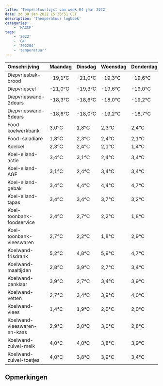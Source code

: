 ```yaml
---
title: 'Temperatuurlijst van week 04 jaar 2022'
date: zo 30 jan 2022 15:36:51 CET
description: 'Themperatuur logboek'
categories:
    - 'HACCP'
tags:
    - '2022'
    - '04'
    - '202204'
    - 'temperatuur'
---
```

|Omschrijving|Maandag|Dinsdag|Woensdag|Donderdag|Vrijdag|Zaterdag|Zondag|
|:---|:---|:---|:---|:---|:---|:---|:---|
|Diepvriesbak-brood|-19,1°C|-21,0°C|-19,3°C|-19,6°C|-19,0°C|-20,2°C|-19,7°C|
|Diepvriescel|-21,0°C|-19,3°C|-19,6°C|-19,0°C|-20,2°C|-19,7°C|-19,6°C|
|Diepvrieswand-2deurs|-18,3°C|-18,6°C|-18,0°C|-19,2°C|-18,7°C|-18,6°C|-18,9°C|
|Diepvrieswand-5deurs|-18,6°C|-18,0°C|-19,2°C|-18,7°C|-18,6°C|-18,9°C|-19,6°C|
|Food-koelwerkbank|3,0°C|1,8°C|2,3°C|2,4°C|2,1°C|1,4°C|2,4°C|
|Food-saladiare|1,8°C|2,3°C|2,4°C|2,1°C|1,4°C|2,4°C|2,4°C|
|Koelcel|2,3°C|2,4°C|2,1°C|1,4°C|2,4°C|2,4°C|2,7°C|
|Koel-eiland-actie|3,4°C|3,1°C|2,4°C|3,4°C|3,4°C|3,7°C|3,2°C|
|Koel-eiland-AGF|3,1°C|2,4°C|3,4°C|3,4°C|3,7°C|3,2°C|2,8°C|
|Koel-eiland-gebak|3,4°C|4,4°C|4,4°C|4,7°C|4,2°C|3,8°C|4,9°C|
|Koel-eiland-tapas|3,4°C|3,4°C|3,7°C|3,2°C|2,8°C|3,9°C|2,7°C|
|Koel-toonbank-foodservice|2,4°C|2,7°C|2,2°C|1,8°C|2,9°C|1,7°C|2,4°C|
|Koel-toonbank-vleeswaren|2,7°C|2,2°C|1,8°C|2,9°C|1,7°C|2,4°C|2,9°C|
|Koelwand-frisdrank|5,2°C|4,8°C|5,9°C|4,7°C|5,4°C|5,9°C|6,0°C|
|Koelwand-maaltijden|2,8°C|3,9°C|2,7°C|3,4°C|3,9°C|4,0°C|4,0°C|
|Koelwand-panklaar|3,9°C|2,7°C|3,4°C|3,9°C|4,0°C|4,0°C|3,8°C|
|Koelwand-vetten|2,7°C|3,4°C|3,9°C|4,0°C|4,0°C|3,8°C|3,9°C|
|Koelwand-vlees|1,4°C|1,9°C|2,0°C|2,0°C|1,8°C|1,9°C|1,4°C|
|Koelwand-vleeswaren-en-kaas|2,9°C|3,0°C|3,0°C|2,8°C|2,9°C|2,4°C|1,7°C|
|Koelwand-zuivel-melk|4,0°C|4,0°C|3,8°C|3,9°C|3,4°C|2,7°C|3,9°C|
|Koelwand-zuivel-toetjes|4,0°C|3,8°C|3,9°C|3,4°C|2,7°C|3,9°C|2,8°C|

## Opmerkingen


